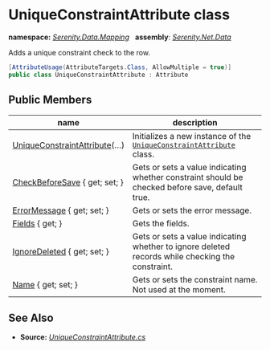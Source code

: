 # UniqueConstraintAttribute class
**namespace:** *[Serenity.Data.Mapping](../README.md#serenity.data.mapping-namespace)*   **assembly**: *[Serenity.Net.Data](../README.md)*

Adds a unique constraint check to the row.

```csharp
[AttributeUsage(AttributeTargets.Class, AllowMultiple = true)]
public class UniqueConstraintAttribute : Attribute
```

## Public Members

| name | description |
| --- | --- |
| [UniqueConstraintAttribute](UniqueConstraintAttribute/UniqueConstraintAttribute.md)(…) | Initializes a new instance of the [`UniqueConstraintAttribute`](UniqueConstraintAttribute.md) class. |
| [CheckBeforeSave](UniqueConstraintAttribute/CheckBeforeSave.md) { get; set; } | Gets or sets a value indicating whether constraint should be checked before save, default true. |
| [ErrorMessage](UniqueConstraintAttribute/ErrorMessage.md) { get; set; } | Gets or sets the error message. |
| [Fields](UniqueConstraintAttribute/Fields.md) { get; } | Gets the fields. |
| [IgnoreDeleted](UniqueConstraintAttribute/IgnoreDeleted.md) { get; set; } | Gets or sets a value indicating whether to ignore deleted records while checking the constraint. |
| [Name](UniqueConstraintAttribute/Name.md) { get; set; } | Gets or sets the constraint name. Not used at the moment. |

## See Also

* **Source:** *[UniqueConstraintAttribute.cs](https://github.com/serenity-is/Serenity/blob/master/src/Serenity.Net.Data/Mapping/UniqueConstraintAttribute.cs)*